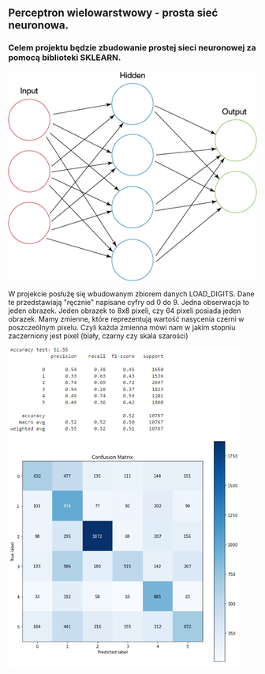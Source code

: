 ## Perceptron wielowarstwowy - prosta sieć neuronowa.

### Celem projektu będzie zbudowanie prostej sieci neuronowej za pomocą biblioteki SKLEARN.



![Picture error](https://github.com/AmatorAI/Perceptron_wielowarstwowy/blob/main/img/nn.png)

W projekcie posłużę się wbudowanym zbiorem danych LOAD_DIGITS. Dane te przedstawiają "ręcznie" napisane cyfry od 0 do 9. Jedna obserwacja to jeden obrazek. Jeden obrazek to 8x8 pixeli, czy 64 pixeli posiada jeden obrazek. Mamy zmienne, które reprezentują wartość nasycenia czerni w poszczeólnym pixelu. Czyli każda zmienna mówi nam w jakim stopniu zaczerniony jest pixel (biały, czarny czy skala szarości)

![Picture error](https://github.com/Krystiann/BootCamp_project/blob/main/pictures_of_emotions/result1.png)


